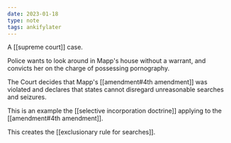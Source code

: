 ```yaml
---
date: 2023-01-18
type: note
tags: ankifylater
---
```


A [[supreme court]] case.

Police wants to look around in Mapp's house without a warrant, and convicts her on the charge of possessing pornography.

The Court decides that Mapp's [[amendment#4th amendment]] was violated and declares that states cannot disregard unreasonable searches and seizures.

This is an example the [[selective incorporation doctrine]] applying to the [[amendment#4th amendment]].

This creates the [[exclusionary rule for searches]].
